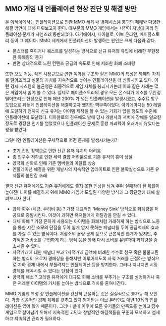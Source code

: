 ## MMO 게임 내 인플레이션 현상 진단 및 해결 방안

본 에세이에서는 인플레이션으로 인한 MMO 세계 내 경제시스템 붕괴의 폐해와 다양한 해결 방안에 대해 다뤄보고자 한다. 대부분의 MMO 게임에서는 시간이 지남에 따라 인플레이션 문제가 자연스레 동반되었다. 아키에이지, 디아블로, 이브 온라인, 메이플스토리 등이 그 예이다. MMO 세계에서 인플레이션이 발생하는 원인은 크게 다음과 같다. 

*	몬스터를 죽이거나 퀘스트를 달성하는 방식으로 신규 유저의 유입에 비례한 무한정한 화폐량의 증가
*	반면 상대적으로 느린 컨텐츠 공급의 속도로 인해 저조한 화폐 소비량

또한 오토 기능, 작은 시장규모로 인한 독과점 구조와 같은 MMO의 특성은 화폐의 가치를 떨어뜨리고 실물의 가치를 지속적으로 높이는 인플레이션을 더 심화시키고 있다. 이런 경제 시스템의 불균형은 최종적으로 게임 자체를 붕괴시키는데 이와 같은 사례는 많은 게임에서 쉽게 볼 수 있다. 실제로 메이플스토리의 경우 모든 몬스터가 메소를 무한정 떨어뜨리는 현상으로 인해 매년 200% 가 넘는 인플레이션을 발생시켰고, 수수료 청구 도입으로 뒤늦게 인플레이션을 해결하고자 했지만 역부족이었다. 아키에이지는 50 레벨에 도달하기 전까지 신규 유저는 아이템 제작을 할 수 있는 기회가 없을 정도의 수준에 인플레이션에 도달했다. 디아블로의 경우에도 발매 당시 개발사의 서버에 장애를 일으킬 정도로 굉장한 인기를 얻었었으나 인플레이션 문제로 흥행 파괴력이 오래가지 않았다는 평을 받았다. 

그렇다면 인플레이션은 구체적으로 어떤 문제를 발생시키는가?

*	초기 진입 장벽으로 인한 신규 유저 유치의 어려움
*	총 인구수 저하로 인한 세력 결집 어려움으로 기존 유저의 흥미 상실
*	양극화 심화로 인해 기존 멤버들의 이탈률 상승
*	인플레이션 해결을 위한 개발사의 지속적인 업데이트로 인한 불확실성으로 기존 유저들의 불안감 초래

결국 신규 유저에게도 기존 유저에게도 좋지 못한 인상을 남겨 주며 실패작이 될 확률이 높아진다. 
이를 해결하기 위해 MMO 게임에 도입된 다양한 방식과 그 장단점에 대해 살펴보고자 한다. 

*	강제 회수 (세금, 수리비 등) ? 가장 대표적인 ‘Money Sink’ 방식으로 화폐량을 허공으로 증발시킨다. 이것이 과하면 유저들에게 허탈감을 안길 수 있다. 
*	대체 화폐 ? 가장 흔하게 사용되는 아이템을 화폐처럼 거래하게 하는 방식으로 노동을 통한 시간 소모의 단점을 두어 쉽게 얻지 못하는 페널티를 두어 공급억제의 효과를 가질 수 있는 방식이다. 저장소의 용량 문제 등으로 근본적인 한계가 있지만, 추가적인 저장소를 구입하게 하는 방식 등을 통해 다시 소비를 유발하여 화폐량을 감소시킬 수 있다.
*	사적거래에 대한 페널티 부과 ?사적거래 금액에 비례한 수수료 청구 혹은 물물교환하는 방식이 오로지 경매장을 통해서만 이루어지도록 사적 거래를 근절하는 방식으로 지하 경제 내에서 부풀려지는 인플레이션 등을 방지한다. 그러나 지나치면 시장 경제를 왜곡시킬 수 있다는 단점이 있다.
*	양극화 해소 ? 고레벨 유저에게 대규모 화폐 소비를 부추기는 구조를 설정하거나 혹은 저레벨 아이템의 가치를 높이는 방식으로 격차를 줄여나간다.

MMO 게임의 특성 상 인플레이션을 완전히 근절하는 것은 실질적으로 불가능 해 보인다. 가장 성공적인 경제 체제를 갖추고 있다 평가받는 이브 온라인도 매년 10%의 인플레이션은 있어 왔기 때문이다. 그러나 발매 이후에 모든 유저들의 만족도를 높이고 장수 게임으로 살아남기 위해서 지속적인 고민과 창발적인 해결책들을 꾸준히 모색하고 섬세하고 지속적인  관리가 필요하다.

